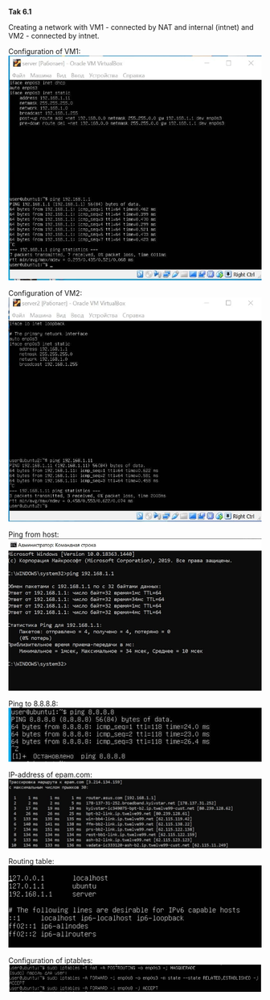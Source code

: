 **Tak 6.1**

Creating a network with VM1 - connected by NAT and internal (intnet) and VM2 - connected by intnet.

Configuration of VM1:
<br>
<img src="https://github.com/sofiiasss/DevOps_online_Kharkiv_2021Q2/blob/master/m6/task_6.1/images/vm1.jpg" >
<br>

Configuration of VM2:
<br>
<img src="https://github.com/sofiiasss/DevOps_online_Kharkiv_2021Q2/blob/master/m6/task_6.1/images/vm2.jpg" >
<br>

Ping from host:
<br>
<img src="https://github.com/sofiiasss/DevOps_online_Kharkiv_2021Q2/blob/master/m6/task_6.1/images/ping_from_host.jpg" >
<br>

Ping to 8.8.8.8:
<br>
<img src="https://github.com/sofiiasss/DevOps_online_Kharkiv_2021Q2/blob/master/m6/task_6.1/images/ping8.jpg" >
<br>

IP-address of epam.com:
<br>
<img src="https://github.com/sofiiasss/DevOps_online_Kharkiv_2021Q2/blob/master/m6/task_6.1/images/trace_epam.jpg" >
<br>

Routing table:
<br>
<img src="https://github.com/sofiiasss/DevOps_online_Kharkiv_2021Q2/blob/master/m6/task_6.1/images/local.png" >
<br>

Configuration of iptables:
<br>
<img src="https://github.com/sofiiasss/DevOps_online_Kharkiv_2021Q2/blob/master/m6/task_6.1/images/iptable.png" >
<br>
